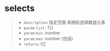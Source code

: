 # selects<T>

> - `description` 指定范围 来随机选择数组元素
> - `param` `list`: T[]
> - `param` `min`: number 
> - `param` `max`: number (包括)
> - `returns` `T`[]

